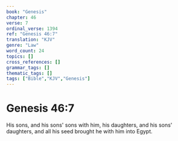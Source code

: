 ```yaml
---
book: "Genesis"
chapter: 46
verse: 7
ordinal_verse: 1394
ref: "Genesis 46:7"
translation: "KJV"
genre: "Law"
word_count: 24
topics: []
cross_references: []
grammar_tags: []
thematic_tags: []
tags: ["Bible","KJV","Genesis"]
---
```


# Genesis 46:7

His sons, and his sons' sons with him, his daughters, and his sons' daughters, and all his seed brought he with him into Egypt.
